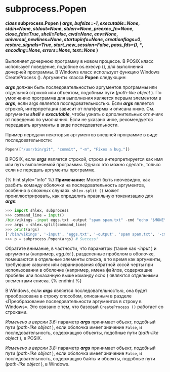 # subprocess.Popen

#### _class_ subprocess.Popen \( _args_, _bufsize=-1_, _executable=None_, _stdin=None_, _stdout=None_, _stderr=None_, _preexec\_fn=None_, _close\_fds=True_, _shell=False_, _cwd=None_, _env=None_, _universal\_newlines=None_, _startupinfo=None_, _creationflags=0_, _restore\_signals=True_, _start\_new\_session=False_, _pass\_fds=\(\)_, _\*_, _encoding=None_, _errors=None_, _text=None_ \)

Выполняет дочернюю программу в новом процессе. В POSIX класс использует поведение, подобное os.execvp \(\), для выполнения дочерней программы. В Windows класс использует функцию Windows CreateProcess \(\). Аргументы класса **Popen** следующие:

_**args**_ должен быть последовательностью аргументов программы или отдельной строкой или объектом, подобным пути \(_path-like object_ \). По умолчанию программа для выполнения является первым элементом в _**args**_, если args является последовательностью. Если _**args**_ является строкой, интерпретация зависит от платформы и описана ниже. См. аргументы _**shell**_ и _**executable**_, чтобы узнать о дополнительных отличиях от поведения по умолчанию. Если не указано иное, рекомендуется передавать аргументы в виде последовательности.

Пример передачи некоторых аргументов внешней программе в виде последовательности:

```python
Popen(["/usr/bin/git", "commit", "-m", "Fixes a bug."])
```

В POSIX, если _**args**_ является строкой, строка интерпретируется как имя или путь выполняемой программы. Однако это можно сделать, только если не передать аргументы программе.

{% hint style="info" %}
**Примечание:** Может быть неочевидно, как разбить команду оболочки на последовательность аргументов, особенно в сложных случаях. `shlex.split ()` может проиллюстрировать, как определить правильную токенизацию для _**args**_:

```python
>>> import shlex, subprocess
>>> command_line = input()
/bin/vikings -input eggs.txt -output "spam spam.txt" -cmd "echo '$MONEY'"
>>> args = shlex.split(command_line)
>>> print(args)
['/bin/vikings', '-input', 'eggs.txt', '-output', 'spam spam.txt', '-cmd', "echo '$MONEY'"]
>>> p = subprocess.Popen(args) # Success!
```

Обратите внимание, в частности, что параметры \(такие как _-input_ \) и аргументы \(например, _egg.txt_ \), разделенные пробелом в оболочке, помещаются в отдельные элементы списка, в то время как аргументы, требующие кавычек или экранирования обратной косой черты при использовании в оболочке \(например, имена файлов, содержащие пробелы или показанную выше команду _echo_ \) являются отдельными элементами списка.
{% endhint %}

В Windows, если _**args**_ является последовательностью, она будет преобразована в строку способом, описанным в разделе «Преобразование последовательности аргументов в строку в Windows». Это связано с тем, что базовый `CreateProcess ()` работает со строками.

_Изменено в версии 3.6:_ параметр _**args**_ принимает объект, подобный пути \(_path-like object_ \), если оболочка имеет значение `False`, и последовательность, содержащую объекты, подобные пути \(_path-like object_ \), в POSIX.

_Изменено в версии 3.8:_ параметр _**args**_ принимает объект, подобный пути \(_path-like object_ \), если оболочка имеет значение `False`, и последовательность, содержащую байты и объекты, подобные пути \(_path-like object_ \), в Windows.

